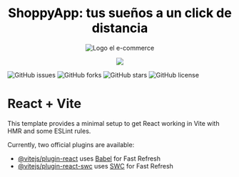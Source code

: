 <h1 align="center">
  <span style="color:black">ShoppyApp: tus sueños a un click de distancia</span>
</h1>

<div align="center">
  <img src="https://shoppy-app-nine.vercel.app/assets/logoShoppyApp-1584910d.svg" alt="Logo el e-commerce" />
</div>

<p align="center">
   <img src="https://img.shields.io/badge/STATUS-EN%20DESAROLLO-green">
   </p>

![GitHub issues](https://img.shields.io/github/issues/sanfosx/ShoppyApp)
![GitHub forks](https://img.shields.io/github/forks/sanfosx/ShoppyApp)
![GitHub stars](https://img.shields.io/github/stars/sanfosx/ShoppyApp) 
![GitHub license](https://img.shields.io/github/license/sanfosx/ShoppyApp)

# React + Vite

This template provides a minimal setup to get React working in Vite with HMR and some ESLint rules.

Currently, two official plugins are available:

- [@vitejs/plugin-react](https://github.com/vitejs/vite-plugin-react/blob/main/packages/plugin-react/README.md) uses [Babel](https://babeljs.io/) for Fast Refresh
- [@vitejs/plugin-react-swc](https://github.com/vitejs/vite-plugin-react-swc) uses [SWC](https://swc.rs/) for Fast Refresh
